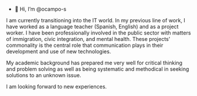 - 👋 Hi, I’m @ocampo-s
 
I am currently transitioning into the IT world. In my previous line of work, I have worked as a language teacher (Spanish, English) and as a project worker.
I have been professionally involved in the public sector with matters of immigration, civic integration, and mental health. These projects’ commonality is the central role that communication plays in their development and use of new technologies.

My academic background has prepared me very well for critical thinking and problem solving as well as being systematic and methodical in seeking solutions to an unknown issue.

I am looking forward to new experiences.
